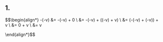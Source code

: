 ## 1.

$$\begin{align*}
-(-v) &= -(-v) + 0 \\
&= -(-v) + ((-v) + v) \\
&= (-(-v) + (-v)) + v \\
&= 0 + v \\ 
&= v

\end{align*}$$

